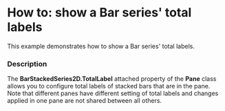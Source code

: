 # How to: show a Bar series' total labels


This example demonstrates how to show a Bar series' total labels.


<h3>Description</h3>

The <strong>BarStackedSeries2D.TotalLabel</strong> attached property of the <strong>Pane</strong> class allows you to configure total labels of stacked bars that are in the pane. Note that different panes have different setting of total labels and changes applied in one pane are not shared between all others.

<br/>



